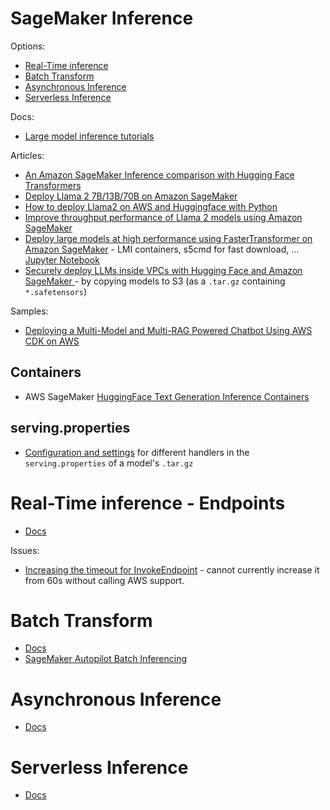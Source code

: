 # SageMaker Inference

Options:

* [Real-Time inference](https://docs.aws.amazon.com/sagemaker/latest/dg/realtime-endpoints.html)
* [Batch Transform](https://docs.aws.amazon.com/sagemaker/latest/dg/batch-transform.html)
* [Asynchronous Inference](https://docs.aws.amazon.com/sagemaker/latest/dg/async-inference.html)
* [Serverless Inference](https://docs.aws.amazon.com/sagemaker/latest/dg/serverless-endpoints.html)

Docs:

* [Large model inference tutorials](https://docs.aws.amazon.com/sagemaker/latest/dg/large-model-inference-tutorials.html)

Articles:

* [An Amazon SageMaker Inference comparison with Hugging Face Transformers](https://www.philschmid.de/sagemaker-inference-comparison)
* [Deploy Llama 2 7B/13B/70B on Amazon SageMaker](https://www.philschmid.de/sagemaker-llama-llm)
* [How to deploy Llama2 on AWS and Huggingface with Python](https://www.rootstrap.com/blog/how-to-deploy-llama2-on-aws-and-huggingface-with-python)
* [Improve throughput performance of Llama 2 models using Amazon SageMaker](https://aws.amazon.com/blogs/machine-learning/improve-throughput-performance-of-llama-2-models-using-amazon-sagemaker/)
* [Deploy large models at high performance using FasterTransformer on Amazon SageMaker](https://aws.amazon.com/blogs/machine-learning/deploy-large-models-at-high-performance-using-fastertransformer-on-amazon-sagemaker/) - LMI containers, s5cmd for fast download, ... [Jupyter Notebook](https://github.com/aws/amazon-sagemaker-examples/blob/main/inference/generativeai/llm-workshop/lab5-flan-t5-xxl/flan-xxl-sagemaker-fastertransformer-s5cmd.ipynb)
* [Securely deploy LLMs inside VPCs with Hugging Face and Amazon SageMaker
  ](https://www.philschmid.de/sagemaker-llm-vpc) - by copying models to S3 (as a `.tar.gz` containing `*.safetensors`)

Samples:

* [Deploying a Multi-Model and Multi-RAG Powered Chatbot Using AWS CDK on AWS](https://github.com/aws-samples/aws-genai-llm-chatbot)

## Containers

* AWS SageMaker [HuggingFace Text Generation Inference Containers](https://github.com/aws/deep-learning-containers/blob/master/available_images.md#huggingface-text-generation-inference-containers)

## serving.properties

* [Configuration and settings](https://docs.aws.amazon.com/sagemaker/latest/dg/large-model-inference-configuration.html) for different handlers in the `serving.properties` of a model's `.tar.gz`

# Real-Time inference - Endpoints

* [Docs](https://docs.aws.amazon.com/sagemaker/latest/dg/realtime-endpoints.html)

Issues:

* [Increasing the timeout for InvokeEndpoint](https://github.com/aws/sagemaker-python-sdk/issues/1119) - cannot currently increase it from 60s without calling AWS support.

# Batch Transform

* [Docs](https://docs.aws.amazon.com/sagemaker/latest/dg/batch-transform.html)
* [SageMaker Autopilot Batch Inferencing](https://docs.aws.amazon.com/sagemaker/latest/dg/autopilot-deploy-models-batch.html)

# Asynchronous Inference

* [Docs](https://docs.aws.amazon.com/sagemaker/latest/dg/async-inference.html)

# Serverless Inference

* [Docs](https://docs.aws.amazon.com/sagemaker/latest/dg/serverless-endpoints.html)
